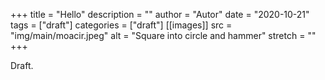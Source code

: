 +++
title = "Hello"
description = ""
author = "Autor"
date = "2020-10-21"
tags = ["draft"]
categories = ["draft"]
[[images]]
  src = "img/main/moacir.jpeg"
  alt = "Square into circle and hammer"
  stretch = ""
+++

Draft.